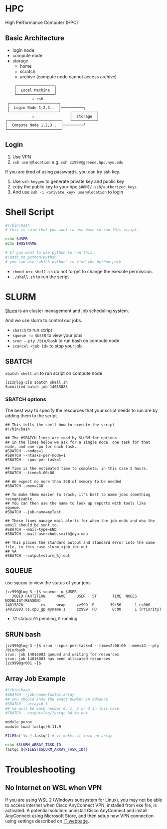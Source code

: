 # HPC

High Performance Computer (HPC)

## Basic Architecture

- login node
- compute node
- storage
  - home
  - scratch
  - archive (compute node cannot access archive)

```
    ┌─────────────────┐
    │  Local Machine  │
    └─────────────────┘
            ⇓ ssh
 ┌──────────────────────┐
 │  Login Node 1,2,3..  │──────────┐
 └──────────────────────┘    ┌───────────┐
            ⇓                │  storage  │
┌────────────────────────┐   └───────────┘
│  Compute Node 1,2,3..  │─────────┘
└────────────────────────┘
```

## Login

1. Use VPN
2. `ssh user@location` e.g. `ssh zz999@greene.hpc.nyu.edu`

If you are tired of using passwords, you can try ssh key.

1. Use `ssh-keygen` to generate private key and public key
2. copy the public key to your hpc `$HOME/.ssh/authorized_keys`
3. And use `ssh -i <private key> user@location` to login

# Shell Script

```bash
#!/bin/bash
# this is said that you want to use bash to run this script.

echo $USER
echo $HOSTNAME

# If you want to use python to run this.
#!path_to_python/python
# you can use `which python` to find the python path
```

- `chmod u+x shell.sh` do not forget to change the execute permission.
- `./shell.sh` to run the script

# SLURM

[Slurm](https://slurm.schedmd.com/overview.html) is an cluster management and job scheduling system.

And we use slurm to control our jobs.

- `sbatch` to run script
- `squeue -u $USER` to view your jobs
- `srun --pty /bin/bash` to run bash on compute node
- `scancel <job id>` to stop your job

## SBATCH

`sbatch shell.sh` to run script on compute node

```
[zzz@log-3]$ sbatch shell.sh
Submitted batch job 14015883
```

### SBATCH options

The best way to specify the resources that your script needs to run are by adding them to the script.

```
## This tells the shell how to execute the script
#!/bin/bash

## The #SBATCH lines are read by SLURM for options. 
## In the lines below we ask for a single node, one task for that node, and one cpu for each task. 
#SBATCH --nodes=1
#SBATCH --ntasks-per-node=1
#SBATCH --cpus-per-task=1

## Time is the estimated time to complete, in this case 5 hours.
#SBATCH --time=5:00:00

## We expect no more than 2GB of memory to be needed
#SBATCH --mem=2GB

## To make them easier to track, it's best to name jobs something recognizable. 
## You can then use the name to look up reports with tools like squeue.
#SBATCH --job-name=myTest

## These lines manage mail alerts for when the job ends and who the email should be sent to. 
#SBATCH --mail-type=END
#SBATCH --mail-user=bob.smith@nyu.edu

## This places the standard output and standard error into the same file, in this case slurm_<job_id>.out 
## %A 
#SBATCH --output=slurm_%j.out
```

## SQUEUE

use `squeue` to view the status of your jobs

```
[zz999@log-3 ~]$ squeue -u $USER
   JOBID PARTITION     NAME     USER   ST       TIME  NODES NODELIST(REASON)
14015876        cs     wrap     zz999  R       39:56      1 cs006
14015883 cs,cpu_gp myname.s     zz999  PD       0:00      1 (Priority)
```

- `ST` status: `PD` pending, `R` running

## SRUN bash

```
[zz999@log-3 ~]$ srun --cpus-per-task=4 --time=2:00:00 --mem=4G --pty /bin/bash
srun: job 14016003 queued and waiting for resources
srun: job 14016003 has been allocated resources
[zz999@gr001 ~]$
```

## Array Job Example

```bash
#!/bin/bash
#SBATCH --job-name=fastqc-array
## you should know the exact number in advance
#SBATCH --array=0-3
## %a will be each number 0, 1, 2 or 3 in this case
#SBATCH --output=log/fastqc_%A_%a.out

module purge
module load fastqc/0.11.9

FILES=(`ls *.fastq`) # it makes it into an array

echo $SLURM_ARRAY_TASK_ID
fastqc ${FILES[$SLURM_ARRAY_TASK_ID]}
```

# Troubleshooting

## No Internet on WSL when VPN

If you are using WSL 2 (Windows subsystem for Linux), you may not be able to access internet when Cisco AnyConnect VPN, installed from exe file, is activated. A potential solution: uninstall Cisco AnyConnect and install AnyConnect using Microsoft Store, and then setup new VPN connection using settings described on [IT webpage](https://nyu.service-now.com/sp?sys_kb_id=6177d7031c811904bbcf4dc2835ec340&id=kb_article_view&sysparm_rank=3&sysparm_tsqueryId=9a07fee81b146410a54ffdd51a4bcb8e).